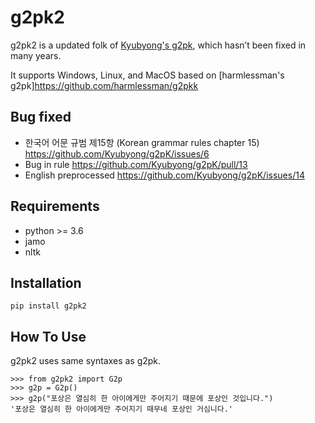 # g2pk2
g2pk2 is a updated folk of [Kyubyong's g2pk](https://github.com/Kyubyong/g2pK), which hasn’t been fixed in many years.

It supports Windows, Linux, and MacOS based on [harmlessman's g2pk]https://github.com/harmlessman/g2pkk

## Bug fixed
* 한국어 어문 규범 제15항 (Korean grammar rules chapter 15) https://github.com/Kyubyong/g2pK/issues/6
* Bug in rule https://github.com/Kyubyong/g2pK/pull/13
* English preprocessed https://github.com/Kyubyong/g2pK/issues/14

## Requirements
* python >= 3.6
* jamo
* nltk


## Installation
```
pip install g2pk2
```

## How To Use
g2pk2 uses same syntaxes as g2pk.
```
>>> from g2pk2 import G2p
>>> g2p = G2p()
>>> g2p("포상은 열심히 한 아이에게만 주어지기 때문에 포상인 것입니다.")
'포상은 열심히 한 아이에게만 주어지기 때무네 포상인 거심니다.'
```

